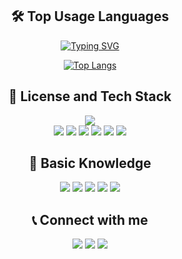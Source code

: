 
<div align="center">

## 🛠 Top Usage Languages

[![Typing SVG](https://readme-typing-svg.demolab.com?font=Fira+Code&pause=1000&color=000000&multiline=true&random=true&width=290&lines=%EC%BD%94%EB%94%A9%EC%97%90+%EB%AF%B8%EC%B3%90%EC%84%9C+Dart%EB%A7%8C%ED%95%98%EA%B3%A0+%EC%9E%88%EC%96%B4%EC%9A%94)](https://git.io/typing-svg)
  
[![Top Langs](https://github-readme-stats.vercel.app/api/top-langs/?username=NE7K&cache_seconds=1800)](https://github.com/anuraghazra/github-readme-stats)

## 🪪 License and Tech Stack

<img src="https://img.shields.io/badge/Meta Front End Development License-0467DF?style=for-the-badge&logo=meta&logoColor=white">

<br>

<img src="https://img.shields.io/badge/dart-0175C2?style=for-the-badge&logo=dart&logoColor=white">
<img src="https://img.shields.io/badge/java-A5915F?style=for-the-badge&logo=openjdk&logoColor=white">
<img src="https://img.shields.io/badge/kotlin-7F52FF?style=for-the-badge&logo=kotlin&logoColor=white">
<img src="https://img.shields.io/badge/html5-E34F26?style=for-the-badge&logo=html5&logoColor=white">
<img src="https://img.shields.io/badge/css-663399?style=for-the-badge&logo=css&logoColor=white">
<img src="https://img.shields.io/badge/javascript-F7DF1E?style=for-the-badge&logo=javascript&logoColor=white">

<br>

## 📖 Basic Knowledge

<img src="https://img.shields.io/badge/C-00599C?style=for-the-badge&logo=c&logoColor=white">
<img src="https://img.shields.io/badge/C%2B%2B-00599C?style=for-the-badge&logo=c%2B%2B&logoColor=white">
<img src="https://img.shields.io/badge/cplusplus-00599C?style=for-the-badge&logo=cplusplus&logoColor=white">
<img src="https://img.shields.io/badge/python-3776AB?style=for-the-badge&logo=python&logoColor=white">
<img src="https://img.shields.io/badge/mysql-4479A1?style=for-the-badge&logo=mysql&logoColor=white">

<br>

## 📞 Connect with me

<a href="https://discord.gg/.azzul_carrot" target="blank">
<img src="https://img.shields.io/badge/discord-5865F2?style=for-the-badge&logo=discord&logoColor=white"></a>

<a href="mailto:neighborsoft@gmail.com">
<img src="https://img.shields.io/badge/gmail-EA4335?style=for-the-badge&logo=gmail&logoColor=white"></a>

<a href="https://www.linkedin.com/in/sjjang16/">
<img src="https://img.shields.io/badge/LinkedIn-0077B5?style=for-the-badge&logo=inspire&logoColor=white"></a>
  
</div>
